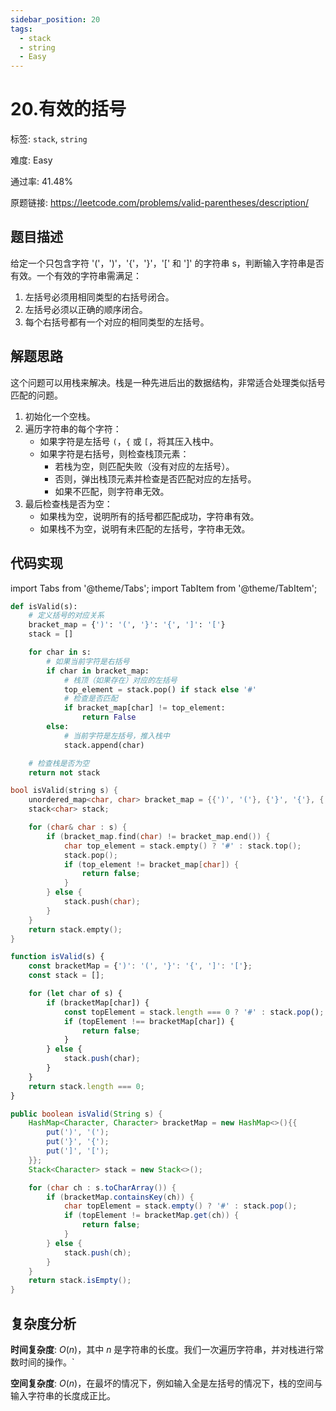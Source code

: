 ```yaml
---
sidebar_position: 20
tags:
  - stack
  - string
  - Easy
---
```


# 20.有效的括号

标签: `stack`, `string`

难度: Easy

通过率: 41.48%

原题链接: https://leetcode.com/problems/valid-parentheses/description/

## 题目描述
给定一个只包含字符 '('，')'，'{'，'}'，'[' 和 ']' 的字符串 s，判断输入字符串是否有效。一个有效的字符串需满足：

1. 左括号必须用相同类型的右括号闭合。
2. 左括号必须以正确的顺序闭合。
3. 每个右括号都有一个对应的相同类型的左括号。

## 解题思路
这个问题可以用栈来解决。栈是一种先进后出的数据结构，非常适合处理类似括号匹配的问题。

1. 初始化一个空栈。
2. 遍历字符串的每个字符：
   - 如果字符是左括号 `(`，`{` 或 `[`，将其压入栈中。
   - 如果字符是右括号，则检查栈顶元素：
     - 若栈为空，则匹配失败（没有对应的左括号）。
     - 否则，弹出栈顶元素并检查是否匹配对应的左括号。
     - 如果不匹配，则字符串无效。
3. 最后检查栈是否为空：
   - 如果栈为空，说明所有的括号都匹配成功，字符串有效。
   - 如果栈不为空，说明有未匹配的左括号，字符串无效。

## 代码实现
import Tabs from '@theme/Tabs';
import TabItem from '@theme/TabItem';

<Tabs>
<TabItem value="python" label="Python">

```python
def isValid(s):
    # 定义括号的对应关系
    bracket_map = {')': '(', '}': '{', ']': '['}
    stack = []

    for char in s:
        # 如果当前字符是右括号
        if char in bracket_map:
            # 栈顶（如果存在）对应的左括号
            top_element = stack.pop() if stack else '#'
            # 检查是否匹配
            if bracket_map[char] != top_element:
                return False
        else:
            # 当前字符是左括号，推入栈中
            stack.append(char)

    # 检查栈是否为空
    return not stack
```

</TabItem>
<TabItem value="cpp" label="C++">

```cpp
bool isValid(string s) {
    unordered_map<char, char> bracket_map = {{')', '('}, {'}', '{'}, {']', '['}};
    stack<char> stack;

    for (char& char : s) {
        if (bracket_map.find(char) != bracket_map.end()) {
            char top_element = stack.empty() ? '#' : stack.top();
            stack.pop();
            if (top_element != bracket_map[char]) {
                return false;
            }
        } else {
            stack.push(char);
        }
    }
    return stack.empty();
}
```

</TabItem>
<TabItem value="javascript" label="JavaScript">

```javascript
function isValid(s) {
    const bracketMap = {')': '(', '}': '{', ']': '['};
    const stack = [];

    for (let char of s) {
        if (bracketMap[char]) {
            const topElement = stack.length === 0 ? '#' : stack.pop();
            if (topElement !== bracketMap[char]) {
                return false;
            }
        } else {
            stack.push(char);
        }
    }
    return stack.length === 0;
}
```

</TabItem>
<TabItem value="java" label="Java">

```java
public boolean isValid(String s) {
    HashMap<Character, Character> bracketMap = new HashMap<>(){{
        put(')', '(');
        put('}', '{');
        put(']', '[');
    }};
    Stack<Character> stack = new Stack<>();

    for (char ch : s.toCharArray()) {
        if (bracketMap.containsKey(ch)) {
            char topElement = stack.empty() ? '#' : stack.pop();
            if (topElement != bracketMap.get(ch)) {
                return false;
            }
        } else {
            stack.push(ch);
        }
    }
    return stack.isEmpty();
}
```

</TabItem>
</Tabs>

## 复杂度分析
**时间复杂度**: $O(n)$，其中 $n$ 是字符串的长度。我们一次遍历字符串，并对栈进行常数时间的操作。`

**空间复杂度**: $O(n)$，在最坏的情况下，例如输入全是左括号的情况下，栈的空间与输入字符串的长度成正比。
